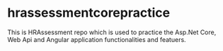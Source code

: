 # hrassessmentcorepractice
This is HRAssessment repo which is used to practice the Asp.Net Core, Web Api and Angular application functionalities and featuers.
